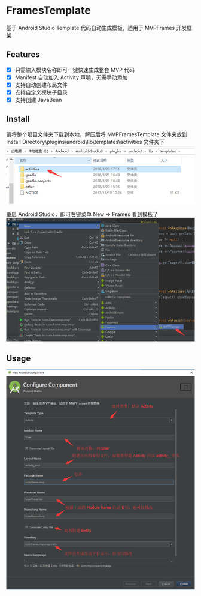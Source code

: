 # FramesTemplate
基于 Android Studio Template 代码自动生成模板，适用于 MVPFrames 开发框架

## Features  
- [x] 只需输入模块名称即可一键快速生成整套 MVP 代码
- [x] Manifest 自动加入 Activity 声明，无需手动添加
- [x] 支持自动创建布局文件
- [x] 支持自定义模块子目录
- [x] 支持创建 JavaBean

## Install
请将整个项目文件夹下载到本地，解压后将 MVPFramesTemplate 文件夹放到  
Install Directory\plugins\android\lib\templates\activities 文件夹下
![](https://github.com/RockyQu/FramesTemplate/blob/master/ImageFolder/template2.png)
  
重启 Android Studio，即可右键菜单 New → Frames 看到模板了
![](https://github.com/RockyQu/FramesTemplate/blob/master/ImageFolder/template6.png)

## Usage
![](https://github.com/RockyQu/FramesTemplate/blob/master/ImageFolder/template8.png)
